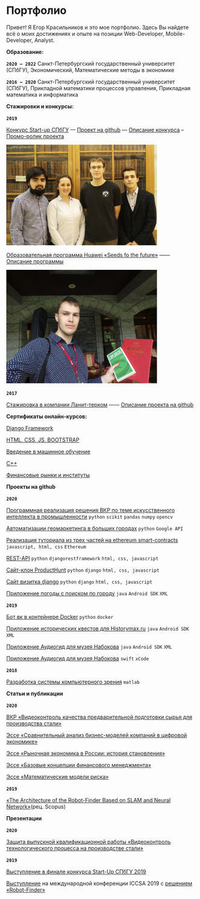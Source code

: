 # Портфолио 
Привет! Я Егор Красильников и это мое портфолио. 
Здесь Вы найдете всё о моих достижениях и опыте на позиции Web-Developer, Mobile-Developer, Analyst.

**Образование:**

**`2020 – 2022`**
Санкт-Петербургский государственный университет (СПбГУ),
Экономический, Математические методы в экономике

**`2016 – 2020`**
Санкт-Петербургский государственный университет (СПбГУ), 
Прикладной математики процессов управления, Прикладная математика и информатика

**Стажировки и конкурсы:**

**`2019`**

[Конкурс Start-up СПбГУ](стартап.pdf) — [Проект на github](https://github.com/buchacha/HistoryQuestsAndroid) — [Описание конкурса](https://fund.spbu.ru/Startup_spbgu_2020.html) – [Промо-ролик проекта](https://vk.com/video-65722163_456239059)

<img src="https://github.com/egorkrasilnikov/portfoliowebdev/blob/master/qUbf6LylSlk.jpg" width="400" />

[Образовательная программа Huawei «Seeds fo the future»](P1370734-min-конвертирован_compressed.pdf) —— [Описание программы](https://drive.google.com/file/d/1iLbiOxaqK6t7lTB9cedIIgFuxCl7XPl)

<img src="https://github.com/egorkrasilnikov/portfoliowebdev/blob/master/mugpLbmhvDE.jpg" width="400" />

**`2017`**

[Стажировка в компании Ланит-терком](справка_о_стажировке.pdf) —— [Описание проекта на github](https://github.com/Egor322129/3dReconstructionSFP)

**Сертификаты онлайн-курсов:**

[Django Framework](https://vk.cc/awV3zx)

[HTML, CSS, JS, BOOTSTRAP](https://vk.cc/awV3Ej)

[Введение в машинное обучение](https://vk.cc/awV3nI)

[С++](https://stepik.org/cert/42890)

[Финансовые рынки и институты](https://www.coursera.org/account/accomplishments/verify/XACR7EF84HAG)

**Проекты на github**

**`2020`**

[Программная реализация решения ВКР по теме искусственного интеллекта в промышленности](https://github.com/buchacha/severstal_steel_nedopal_classification)
`python` `scikit` `pandas` `numpy` `opencv`

[Автоматизации геомаркетинга в больших городах](https://github.com/buchacha/marketing_investigation)
`python` `Google API`

[Реализация туториала из трех частей на ethereum smart-contracts](https://github.com/buchacha/voting)
`javascript, html, css` `Ethereum`

[REST-API](https://github.com/buchacha/python-rest-api-more)
`python` `djangorestframework` `html, css, javascript`

[Сайт-клон ProductHunt](https://github.com/buchacha/producthunt-project)
`python` `django` `html, css, javascript`

[Сайт визитка django](https://github.com/buchacha/portfolio-project)
`python` `django` `html, css, javascript`

[Приложение погоды с поиском по городу](https://github.com/buchacha/KritTest3)
`java` `Android SDK` `XML`

**`2019`** 

[Бот вк в контейнере Docker](https://github.com/buchacha/botvk-in-docker)
`python` `docker`

[Приложение исторических квестов для Historymax.ru](https://github.com/buchacha/HistoryQuestsAndroid)
`java` `Android SDK` `XML`

[Приложение Аудиогид для музея Набокова](https://github.com/buchacha/audiogid2-android)
`java` `Android SDK` `XML`

[Приложение Аудиогид для музея Набокова](https://github.com/buchacha/audiogid2)
`swift` `xCode`

**`2018`**

[Разработка системы компьютерного зрения](https://github.com/Egor322129/3dReconstructionSFP)
`matlab`

**Статьи и публикации**

**`2020`**

[ВКР «Видеоконтроль качества предварительной подготовки сырья для производства стали»](https://drive.google.com/file/d/1EkQkQ2At9ohEUWJLSY98s3d62uUIYqZq)

[Эссе «Сравнительный анализ бизнес-моделей компаний в цифровой экономике»](https://drive.google.com/file/d/1bEW25gfgRsEfl9_XwcrqT07EJ0587jp-)

[Эссе «Рыночная экономика в России: история становления»](https://drive.google.com/file/d/1NOwMAs0KXTj5DqZrVLlnWKdDNdJ8VMyp)

[Эссе «Базовые концепции финансового менеджмента»](https://drive.google.com/file/d/1lF-n1-0hZLxhMdfCdv_1hqZ9tgu1F58R)

[Эссе «Математические модели риска»](https://drive.google.com/file/d/1PHuEsEzaYgMgdyMMsmtA207sd3HrdkYi)

**`2019`**

[«The Architecture of the Robot-Finder Based on SLAM and Neural Network»](https://drive.google.com/file/d/1Ko07lWsb1RexiwpYZYr9lZAQK5BUTy4b)(рец. Scopus)

**Презентации**

**`2020`**

[Защита выпускной квалификационной работы «Видеоконтроль технологического процесса на производстве стали»](https://drive.google.com/file/d/1D04tXFQZR4A1VRJpCUmbsabof4bsFpTi)

**`2019`**

[Выступление в финале конкурса Start-Up СПбГУ 2019](https://drive.google.com/file/d/1YAwgY-Z7ipsf70aGbV6pBL772CPVFTLn)

[Выступление](https://drive.google.com/file/d/1zjthC-O4U_FMeFG8dEHShI0UBvfo6Aup) на международной конференции ICCSA 2019 с [решением «Robot-Finder»](https://www.youtube.com/watch?v=fmUQ2C5v958)


